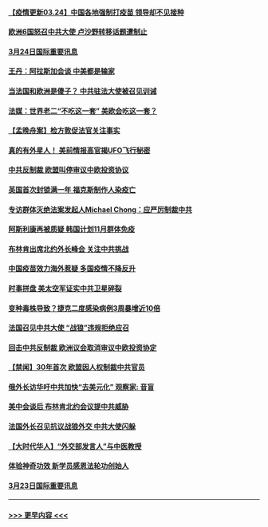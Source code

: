 #### [【疫情更新03.24】中国各地强制打疫苗 领导却不见接种](../pages/prog202/a103078521.md?t=03241951) 
#### [欧洲6国怒召中共大使 卢沙野转移话题遭制止](../pages/prog202/a103080435.md?t=03241951) 
#### [3月24日国际重要讯息](../pages/prog202/a103080423.md?t=03241951) 
#### [王丹：阿拉斯加会谈 中美都是输家](../pages/prog202/a103080344.md?t=03241951) 
#### [当法国和欧洲是傻子？ 中共驻法大使被召见训诫](../pages/prog202/a103080119.md?t=03241951) 
#### [法媒：世界老二“不吃这一套” 美欧会吃这一套？](../pages/prog202/a103080303.md?t=03241951) 
#### [【孟晚舟案】检方敦促法官关注事实](../pages/prog202/a103080301.md?t=03241951) 
#### [真的有外星人！ 美前情报高官揭UFO飞行秘密](../pages/prog202/a103080160.md?t=03241951) 
#### [中共反制裁 欧盟叫停审议中欧投资协议](../pages/prog202/a103080054.md?t=03241951) 
#### [英国首次封锁满一年 福克斯制作人染疫亡](../pages/prog202/a103079823.md?t=03241951) 
#### [专访群体灭绝法案发起人Michael Chong：应严厉制裁中共](../pages/prog202/a103080011.md?t=03241951) 
#### [阿斯利康再被质疑 韩国计划11月群体免疫](../pages/prog202/a103080029.md?t=03241951) 
#### [布林肯出席北约外长峰会 关注中共挑战](../pages/prog202/a103080040.md?t=03241951) 
#### [中国疫苗效力海外惹疑 多国疫情不降反升](../pages/prog202/a103080004.md?t=03241951) 
#### [时事拼盘 美太空军证实中共卫星碎裂](../pages/prog202/a103079999.md?t=03241951) 
#### [变种毒株导致？捷克二度感染病例3周暴增近10倍](../pages/prog202/a103079937.md?t=03241951) 
#### [法国召见中共大使 “战狼”违规拒绝应召](../pages/prog202/a103079908.md?t=03241951) 
#### [回击中共反制裁 欧洲议会取消审议中欧投资协定](../pages/prog202/a103079783.md?t=03241951) 
#### [【禁闻】30年首次 欧盟因人权制裁中共官员](../pages/prog202/a103079839.md?t=03241951) 
#### [俄外长访华吁中共加快“去美元化” 观察家: 音盲](../pages/prog202/a103079728.md?t=03241951) 
#### [美中会谈后 布林肯北约会议提中共威胁](../pages/prog202/a103079793.md?t=03241951) 
#### [法国外长召见抗议战狼外交 中共大使闪躲](../pages/prog202/a103079779.md?t=03241951) 
#### [【大时代华人】“外交部发言人”与中医教授](../pages/prog202/a103079703.md?t=03241951) 
#### [体验神奇功效 新学员感恩法轮功创始人](../pages/prog202/a103079683.md?t=03241951) 
#### [3月23日国际重要讯息](../pages/prog202/a103079626.md?t=03241951) 

----
#### [ >>> 更早内容 <<< ](../indexes/prog202-earlier.md)
